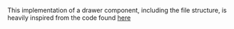 This implementation of a drawer component, including the file structure, is heavily inspired from the code found [here](https://github.com/dblodorn/blocksyncer/tree/df57a483ccea9bd20ba1297b49479b821e0aab44/%40popout)

